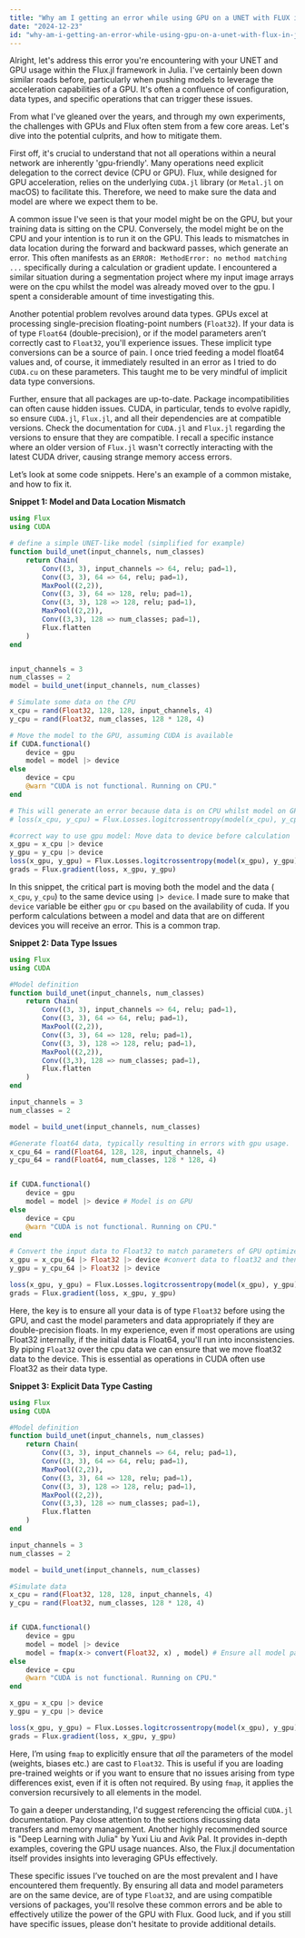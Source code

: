 ```yaml
---
title: "Why am I getting an error while using GPU on a UNET with FLUX in Julia?"
date: "2024-12-23"
id: "why-am-i-getting-an-error-while-using-gpu-on-a-unet-with-flux-in-julia"
---
```


Alright, let's address this error you're encountering with your UNET and GPU usage within the Flux.jl framework in Julia. I've certainly been down similar roads before, particularly when pushing models to leverage the acceleration capabilities of a GPU. It's often a confluence of configuration, data types, and specific operations that can trigger these issues.

From what I've gleaned over the years, and through my own experiments, the challenges with GPUs and Flux often stem from a few core areas. Let's dive into the potential culprits, and how to mitigate them.

First off, it's crucial to understand that not all operations within a neural network are inherently 'gpu-friendly'. Many operations need explicit delegation to the correct device (CPU or GPU). Flux, while designed for GPU acceleration, relies on the underlying `CUDA.jl` library (or `Metal.jl` on macOS) to facilitate this. Therefore, we need to make sure the data and model are where we expect them to be.

A common issue I've seen is that your model might be on the GPU, but your training data is sitting on the CPU. Conversely, the model might be on the CPU and your intention is to run it on the GPU. This leads to mismatches in data location during the forward and backward passes, which generate an error. This often manifests as an `ERROR: MethodError: no method matching ...` specifically during a calculation or gradient update. I encountered a similar situation during a segmentation project where my input image arrays were on the cpu whilst the model was already moved over to the gpu. I spent a considerable amount of time investigating this.

Another potential problem revolves around data types. GPUs excel at processing single-precision floating-point numbers (`Float32`). If your data is of type `Float64` (double-precision), or if the model parameters aren’t correctly cast to `Float32`, you'll experience issues. These implicit type conversions can be a source of pain. I once tried feeding a model float64 values and, of course, it immediately resulted in an error as I tried to do `CUDA.cu` on these parameters. This taught me to be very mindful of implicit data type conversions.

Further, ensure that all packages are up-to-date. Package incompatibilities can often cause hidden issues. CUDA, in particular, tends to evolve rapidly, so ensure `CUDA.jl`, `Flux.jl`, and all their dependencies are at compatible versions. Check the documentation for `CUDA.jl` and `Flux.jl` regarding the versions to ensure that they are compatible. I recall a specific instance where an older version of `Flux.jl` wasn't correctly interacting with the latest CUDA driver, causing strange memory access errors.

Let’s look at some code snippets. Here's an example of a common mistake, and how to fix it.

**Snippet 1: Model and Data Location Mismatch**

```julia
using Flux
using CUDA

# define a simple UNET-like model (simplified for example)
function build_unet(input_channels, num_classes)
    return Chain(
        Conv((3, 3), input_channels => 64, relu; pad=1),
        Conv((3, 3), 64 => 64, relu; pad=1),
        MaxPool((2,2)),
        Conv((3, 3), 64 => 128, relu; pad=1),
        Conv((3, 3), 128 => 128, relu; pad=1),
        MaxPool((2,2)),
        Conv((3,3), 128 => num_classes; pad=1),
        Flux.flatten
    )
end


input_channels = 3
num_classes = 2
model = build_unet(input_channels, num_classes)

# Simulate some data on the CPU
x_cpu = rand(Float32, 128, 128, input_channels, 4)
y_cpu = rand(Float32, num_classes, 128 * 128, 4)

# Move the model to the GPU, assuming CUDA is available
if CUDA.functional()
    device = gpu
    model = model |> device
else
    device = cpu
    @warn "CUDA is not functional. Running on CPU."
end

# This will generate an error because data is on CPU whilst model on GPU
# loss(x_cpu, y_cpu) = Flux.Losses.logitcrossentropy(model(x_cpu), y_cpu) #This will cause a Method Error

#correct way to use gpu model: Move data to device before calculation
x_gpu = x_cpu |> device
y_gpu = y_cpu |> device
loss(x_gpu, y_gpu) = Flux.Losses.logitcrossentropy(model(x_gpu), y_gpu) # This will now function without error
grads = Flux.gradient(loss, x_gpu, y_gpu)

```

In this snippet, the critical part is moving both the model and the data ( `x_cpu`, `y_cpu`) to the same device using `|> device`. I made sure to make that `device` variable be either `gpu` or `cpu` based on the availability of cuda. If you perform calculations between a model and data that are on different devices you will receive an error. This is a common trap.

**Snippet 2: Data Type Issues**

```julia
using Flux
using CUDA

#Model definition
function build_unet(input_channels, num_classes)
    return Chain(
        Conv((3, 3), input_channels => 64, relu; pad=1),
        Conv((3, 3), 64 => 64, relu; pad=1),
        MaxPool((2,2)),
        Conv((3, 3), 64 => 128, relu; pad=1),
        Conv((3, 3), 128 => 128, relu; pad=1),
        MaxPool((2,2)),
        Conv((3,3), 128 => num_classes; pad=1),
        Flux.flatten
    )
end

input_channels = 3
num_classes = 2

model = build_unet(input_channels, num_classes)

#Generate float64 data, typically resulting in errors with gpu usage.
x_cpu_64 = rand(Float64, 128, 128, input_channels, 4)
y_cpu_64 = rand(Float64, num_classes, 128 * 128, 4)


if CUDA.functional()
    device = gpu
    model = model |> device # Model is on GPU
else
    device = cpu
    @warn "CUDA is not functional. Running on CPU."
end

# Convert the input data to Float32 to match parameters of GPU optimized operations.
x_gpu = x_cpu_64 |> Float32 |> device #convert data to float32 and then move to the device.
y_gpu = y_cpu_64 |> Float32 |> device

loss(x_gpu, y_gpu) = Flux.Losses.logitcrossentropy(model(x_gpu), y_gpu)
grads = Flux.gradient(loss, x_gpu, y_gpu)
```

Here, the key is to ensure all your data is of type `Float32` before using the GPU, and cast the model parameters and data appropriately if they are double-precision floats. In my experience, even if most operations are using Float32 internally, if the initial data is Float64, you'll run into inconsistencies. By piping `Float32` over the cpu data we can ensure that we move float32 data to the device. This is essential as operations in CUDA often use Float32 as their data type.

**Snippet 3: Explicit Data Type Casting**

```julia
using Flux
using CUDA

#Model definition
function build_unet(input_channels, num_classes)
    return Chain(
        Conv((3, 3), input_channels => 64, relu; pad=1),
        Conv((3, 3), 64 => 64, relu; pad=1),
        MaxPool((2,2)),
        Conv((3, 3), 64 => 128, relu; pad=1),
        Conv((3, 3), 128 => 128, relu; pad=1),
        MaxPool((2,2)),
        Conv((3,3), 128 => num_classes; pad=1),
        Flux.flatten
    )
end

input_channels = 3
num_classes = 2

model = build_unet(input_channels, num_classes)

#Simulate data
x_cpu = rand(Float32, 128, 128, input_channels, 4)
y_cpu = rand(Float32, num_classes, 128 * 128, 4)


if CUDA.functional()
    device = gpu
    model = model |> device
    model = fmap(x-> convert(Float32, x) , model) # Ensure all model parameters are float32
else
    device = cpu
    @warn "CUDA is not functional. Running on CPU."
end

x_gpu = x_cpu |> device
y_gpu = y_cpu |> device

loss(x_gpu, y_gpu) = Flux.Losses.logitcrossentropy(model(x_gpu), y_gpu)
grads = Flux.gradient(loss, x_gpu, y_gpu)

```

Here, I’m using `fmap` to explicitly ensure that *all* the parameters of the model (weights, biases etc.) are cast to `Float32`. This is useful if you are loading pre-trained weights or if you want to ensure that no issues arising from type differences exist, even if it is often not required. By using `fmap`, it applies the conversion recursively to all elements in the model.

To gain a deeper understanding, I'd suggest referencing the official `CUDA.jl` documentation. Pay close attention to the sections discussing data transfers and memory management. Another highly recommended source is "Deep Learning with Julia" by Yuxi Liu and Avik Pal. It provides in-depth examples, covering the GPU usage nuances. Also, the Flux.jl documentation itself provides insights into leveraging GPUs effectively.

These specific issues I’ve touched on are the most prevalent and I have encountered them frequently. By ensuring all data and model parameters are on the same device, are of type `Float32`, and are using compatible versions of packages, you'll resolve these common errors and be able to effectively utilize the power of the GPU with Flux. Good luck, and if you still have specific issues, please don't hesitate to provide additional details.
